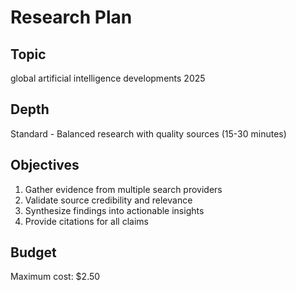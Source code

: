 # Research Plan

## Topic
global artificial intelligence developments 2025

## Depth
Standard - Balanced research with quality sources (15-30 minutes)

## Objectives
1. Gather evidence from multiple search providers
2. Validate source credibility and relevance
3. Synthesize findings into actionable insights
4. Provide citations for all claims

## Budget
Maximum cost: $2.50
